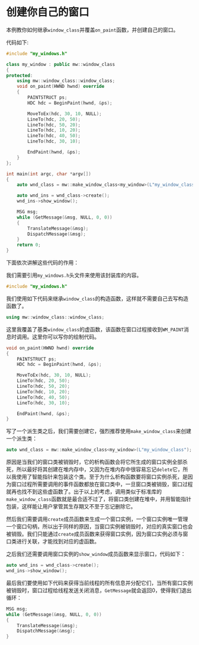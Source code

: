 # 创建你自己的窗口

本例教你如何继承`window_class`并覆盖`on_paint`函数，并创建自己的窗口。

代码如下:

```cpp
#include "my_windows.h"

class my_window : public mw::window_class
{
protected:
	using mw::window_class::window_class;
	void on_paint(HWND hwnd) override
	{
		PAINTSTRUCT ps;
		HDC hdc = BeginPaint(hwnd, &ps);

		MoveToEx(hdc, 30, 10, NULL);
		LineTo(hdc, 20, 50);
		LineTo(hdc, 50, 20);
		LineTo(hdc, 10, 20);
		LineTo(hdc, 40, 50);
		LineTo(hdc, 30, 10);

		EndPaint(hwnd, &ps);
	}
};

int main(int argc, char *argv[])
{
    auto wnd_class = mw::make_window_class<my_window>(L"my_window_class");

    auto wnd_ins = wnd_class->create();
    wnd_ins->show_window();

    MSG msg;
    while (GetMessage(&msg, NULL, 0, 0))
    {
        TranslateMessage(&msg);
        DispatchMessage(&msg);
    }
    return 0;
}
```

下面依次讲解这些代码的作用：


我们需要引用`my_windows.h`头文件来使用该封装库的内容。

```cpp
#include "my_windows.h"
```


我们使用如下代码来继承`window_class`的构造函数，这样就不需要自己去写构造函数了。

```cpp
using mw::window_class::window_class;
```

这里我覆盖了基类`window_class`的虚函数，该函数在窗口过程接收到`WM_PAINT`消息时调用。这里你可以写你的绘制代码。

```cpp
void on_paint(HWND hwnd) override
{
    PAINTSTRUCT ps;
    HDC hdc = BeginPaint(hwnd, &ps);

    MoveToEx(hdc, 30, 10, NULL);
    LineTo(hdc, 20, 50);
    LineTo(hdc, 50, 20);
    LineTo(hdc, 10, 20);
    LineTo(hdc, 40, 50);
    LineTo(hdc, 30, 10);

    EndPaint(hwnd, &ps);
}
```

写了一个派生类之后，我们需要创建它，强烈推荐使用`make_window_class`来创建一个派生类：

```cpp
auto wnd_class = mw::make_window_class<my_window>(L"my_window_class");
```

原因是当我们的窗口类被销毁时，它的析构函数会将它所生成的窗口实例全部杀死，所以最好将其创建在堆内存中，又因为在堆内存中很容易忘记`delete`它，所以我使用了智能指针来包装这个类。至于为什么析构函数要将窗口实例杀死，是因为窗口过程所需要调用的事件函数都放在窗口类中，一旦窗口类被销毁，窗口过程就再也找不到这些虚函数了。出于以上的考虑，调用类似于标准库的`make_window_class`函数就是最合适不过了，将窗口类创建在堆中，并用智能指针包装，这样能让用户掌管其生存期又不至于忘记删除它。

然后我们需要调用`create`成员函数来生成一个窗口实例，一个窗口实例唯一管理一个窗口句柄，所以出于同样的原因，当窗口实例被销毁时，对应的真实窗口也会被销毁。我们只能通过`create`成员函数来获得窗口实例，因为窗口实例必须与窗口类进行关联，才能找到对应的虚函数。

之后我们还需要调用窗口实例的`show_window`成员函数来显示窗口，代码如下：

```cpp
auto wnd_ins = wnd_class->create();
wnd_ins->show_window();
```

最后我们要使用如下代码来获得当前线程的所有信息并分配它们，当所有窗口实例被销毁时，窗口过程给线程发送关闭消息，`GetMessage`就会返回0，使得我们退出循环：

```cpp
MSG msg;
while (GetMessage(&msg, NULL, 0, 0))
{
    TranslateMessage(&msg);
    DispatchMessage(&msg);
}
```